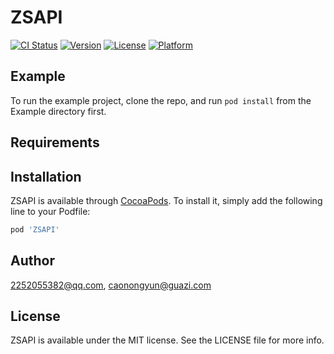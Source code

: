 # ZSAPI

[![CI Status](https://img.shields.io/travis/2252055382@qq.com/ZSAPI.svg?style=flat)](https://travis-ci.org/2252055382@qq.com/ZSAPI)
[![Version](https://img.shields.io/cocoapods/v/ZSAPI.svg?style=flat)](https://cocoapods.org/pods/ZSAPI)
[![License](https://img.shields.io/cocoapods/l/ZSAPI.svg?style=flat)](https://cocoapods.org/pods/ZSAPI)
[![Platform](https://img.shields.io/cocoapods/p/ZSAPI.svg?style=flat)](https://cocoapods.org/pods/ZSAPI)

## Example

To run the example project, clone the repo, and run `pod install` from the Example directory first.

## Requirements

## Installation

ZSAPI is available through [CocoaPods](https://cocoapods.org). To install
it, simply add the following line to your Podfile:

```ruby
pod 'ZSAPI'
```

## Author

2252055382@qq.com, caonongyun@guazi.com

## License

ZSAPI is available under the MIT license. See the LICENSE file for more info.
